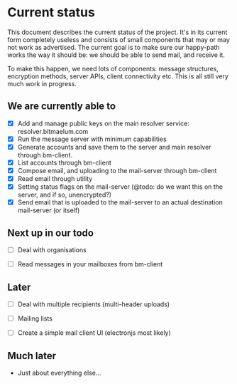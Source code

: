# Current status

This document describes the current status of the project. It's in its current form completely 
useless and consists of small components that may or may not work as advertised. The current goal 
is to make sure our happy-path works the way it should be: we should be able to send mail, and 
receive it.

To make this happen, we need lots of components: message structures, encryption methods, server 
APIs, client connectivity etc. This is all still very much work in progress. 

## We are currently able to

 - [X] Add and manage public keys on the main resolver service: resolver.bitmaelum.com
 - [X] Run the message server with minimum capabilities
 - [X] Generate accounts and save them to the server and main resolver through bm-client.
 - [X] List accounts through bm-client
 - [X] Compose email, and uploading to the mail-server through bm-client
 - [X] Read email through utility
 - [X] Setting status flags on the mail-server (@todo: do we want this on the server, and if so, unencrypted?)
 - [X] Send email that is uploaded to the mail-server to an actual destination mail-server (or itself)
 
## Next up in our todo

 - [ ] Deal with organisations
 - [ ] Read messages in your mailboxes from bm-client
 

## Later

 - [ ] Deal with multiple recipients (multi-header uploads)
 - [ ] Mailing lists
 - [ ] Create a simple mail client UI (electronjs most likely)


## Much later

 - Just about everything else...
